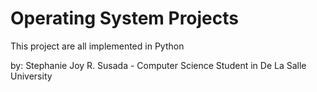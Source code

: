 # Operating System Projects

This project are all implemented in Python

by: Stephanie Joy R. Susada - Computer Science Student in De La Salle University



